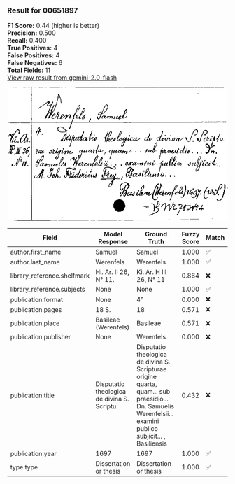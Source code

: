 ### Result for 00651897
**F1 Score:** 0.44 (higher is better)<br>**Precision:** 0.500<br>**Recall:** 0.400<br>**True Positives:** 4<br>**False Positives:** 4<br>**False Negatives:** 6<br>**Total Fields:** 11<br>[View raw result from gemini-2.0-flash](https://github.com/RISE-UNIBAS/humanities_data_benchmark/blob/main/results/2025-09-02/T0151/request_T0151_00651897.json)

<img src="https://github.com/RISE-UNIBAS/humanities_data_benchmark/blob/main/benchmarks/zettelkatalog/images/00651897.jpg?raw=true" alt="00651897" width="600px">

| Field | Model Response | Ground Truth | Fuzzy Score | Match |
|-------|----------------|--------------|-------------|-------|
| author.first_name | Samuel | Samuel | 1.000 | ✅ |
| author.last_name | Werenfels | Werenfels | 1.000 | ✅ |
| library_reference.shelfmark | Hi. Ar. II 26, N° 11. | Ki. Ar. H III 26, N° 11 | 0.864 | ❌ |
| library_reference.subjects | None | None | 1.000 | ✅ |
| publication.format | None | 4° | 0.000 | ❌ |
| publication.pages | 18 S. | 18 | 0.571 | ❌ |
| publication.place | Basileae (Werenfels) | Basileae | 0.571 | ❌ |
| publication.publisher | None | Werenfels | 0.000 | ❌ |
| publication.title | Disputatio theologica de divina S. Scriptu. | Disputatio theologica de divina S. Scripturae origine quarta, quam... sub praesidio... Dn. Samuelis Werenfelsii... examini publico subjicit... , Basiliensis | 0.432 | ❌ |
| publication.year | 1697 | 1697 | 1.000 | ✅ |
| type.type | Dissertation or thesis | Dissertation or thesis | 1.000 | ✅ |

